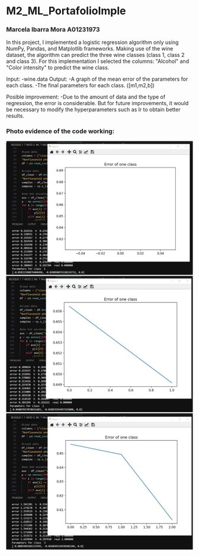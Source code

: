 # M2_ML_PortafolioImple
### Marcela Ibarra Mora A01231973

In this project, I implemented a logistic regression algorithm only using NumPy, Pandas, and Matplotlib frameworks. Making use of the wine dataset, the algorithm can predict the three wine classes (class 1, class 2 and class 3). For this implementation I selected the columns: "Alcohol" and "Color intensity" to predict the wine class. 

Input: 
	-wine.data
Output: 
	-A graph of the mean error of the parameters for each class.
	-The final parameters for each class. ([m1,m2,b])

Posible improvement: 
	-Due to the amount of data and the type of regression, the error is considerable. But for future improvements, it would be necessary to modify the hyperparameters such as lr to obtain better results.
	
### Photo evidence of the code working:
  ![Class 1](https://github.com/maribarram/M2_ML_PortafolioImple/blob/main/Image1.jpg)
  ![Class 1](https://github.com/maribarram/M2_ML_PortafolioImple/blob/main/image2.jpg)
  ![Class 1](https://github.com/maribarram/M2_ML_PortafolioImple/blob/main/image3.jpg)
  
